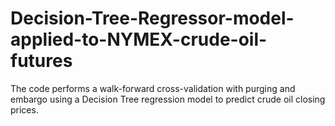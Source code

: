 # Decision-Tree-Regressor-model-applied-to-NYMEX-crude-oil-futures
The code performs a walk-forward cross-validation with purging and embargo using a Decision Tree regression model to predict crude oil closing prices.
